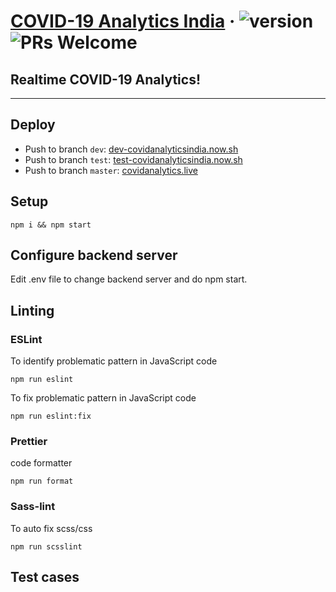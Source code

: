 # [COVID-19 Analytics India](https://covidanalytics.live) &middot; ![version](https://img.shields.io/github/v/release/Cryptonex7/covid19-react-project) ![PRs Welcome](https://img.shields.io/badge/PRs-welcome-brightgreen.svg)

## Realtime COVID-19 Analytics!
________________________________________________________________

## Deploy

- Push to branch `dev`:    [dev-covidanalyticsindia.now.sh](https://dev-covidanalyticsindia.now.sh)
- Push to branch `test`:   [test-covidanalyticsindia.now.sh](https://test-covidanalyticsindia.now.sh)
- Push to branch `master`: [covidanalytics.live](https://covidanalytics.live)

## Setup

```
npm i && npm start
```

## Configure backend server

Edit .env file to change backend server and do npm start.

## Linting

### ESLint

To identify problematic pattern in JavaScript code

```
npm run eslint
```

To fix problematic pattern in JavaScript code

```
npm run eslint:fix
```

### Prettier

code formatter

```
npm run format
```

### Sass-lint

To auto fix scss/css

```
npm run scsslint
```

## Test cases
